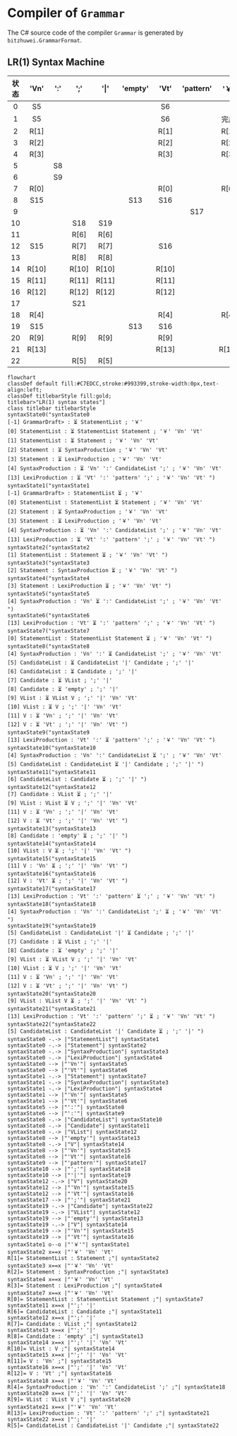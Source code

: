# Compiler of `Grammar`

The C# source code of the compiler `Grammar` is generated by `bitzhuwei.GrammarFormat`.

## LR(1) Syntax Machine

| 状态 | \'Vn\' | \':\' | \';\' | \'\|\' | \'empty\' | \'Vt\' | \'pattern\' | \'￥\' | StatementList | Statement | SyntaxProduction | CandidateList | Candidate | VList | V | LexiProduction |
|:---:|:---:|:---:|:---:|:---:|:---:|:---:|:---:|:---:|:---:|:---:|:---:|:---:|:---:|:---:|:---:|:---:|
| 0 | S5 |   |   |   |   | S6 |   |   | G1 | G2 | G3 |   |   |   |   | G4 |
| 1 | S5 |   |   |   |   | S6 |   | 完成 |   | G7 | G3 |   |   |   |   | G4 |
| 2 | R[1] |   |   |   |   | R[1] |   | R[1] |   |   |   |   |   |   |   |   |
| 3 | R[2] |   |   |   |   | R[2] |   | R[2] |   |   |   |   |   |   |   |   |
| 4 | R[3] |   |   |   |   | R[3] |   | R[3] |   |   |   |   |   |   |   |   |
| 5 |   | S8 |   |   |   |   |   |   |   |   |   |   |   |   |   |   |
| 6 |   | S9 |   |   |   |   |   |   |   |   |   |   |   |   |   |   |
| 7 | R[0] |   |   |   |   | R[0] |   | R[0] |   |   |   |   |   |   |   |   |
| 8 | S15 |   |   |   | S13 | S16 |   |   |   |   |   | G10 | G11 | G12 | G14 |   |
| 9 |   |   |   |   |   |   | S17 |   |   |   |   |   |   |   |   |   |
| 10 |   |   | S18 | S19 |   |   |   |   |   |   |   |   |   |   |   |   |
| 11 |   |   | R[6] | R[6] |   |   |   |   |   |   |   |   |   |   |   |   |
| 12 | S15 |   | R[7] | R[7] |   | S16 |   |   |   |   |   |   |   |   | G20 |   |
| 13 |   |   | R[8] | R[8] |   |   |   |   |   |   |   |   |   |   |   |   |
| 14 | R[10] |   | R[10] | R[10] |   | R[10] |   |   |   |   |   |   |   |   |   |   |
| 15 | R[11] |   | R[11] | R[11] |   | R[11] |   |   |   |   |   |   |   |   |   |   |
| 16 | R[12] |   | R[12] | R[12] |   | R[12] |   |   |   |   |   |   |   |   |   |   |
| 17 |   |   | S21 |   |   |   |   |   |   |   |   |   |   |   |   |   |
| 18 | R[4] |   |   |   |   | R[4] |   | R[4] |   |   |   |   |   |   |   |   |
| 19 | S15 |   |   |   | S13 | S16 |   |   |   |   |   |   | G22 | G12 | G14 |   |
| 20 | R[9] |   | R[9] | R[9] |   | R[9] |   |   |   |   |   |   |   |   |   |   |
| 21 | R[13] |   |   |   |   | R[13] |   | R[13] |   |   |   |   |   |   |   |   |
| 22 |   |   | R[5] | R[5] |   |   |   |   |   |   |   |   |   |   |   |   |


```Mermaid
flowchart
classDef default fill:#C7EDCC,stroke:#993399,stroke-width:0px,text-align:left;
classDef titlebarStyle fill:gold;
titlebar>"LR(1) syntax states"]
class titlebar titlebarStyle
syntaxState0("syntaxState0
[-1] GrammarDraft> : ⏳ StatementList ; '￥' 
[0] StatementList : ⏳ StatementList Statement ; '￥' 'Vn' 'Vt' 
[1] StatementList : ⏳ Statement ; '￥' 'Vn' 'Vt' 
[2] Statement : ⏳ SyntaxProduction ; '￥' 'Vn' 'Vt' 
[3] Statement : ⏳ LexiProduction ; '￥' 'Vn' 'Vt' 
[4] SyntaxProduction : ⏳ 'Vn' ':' CandidateList ';' ; '￥' 'Vn' 'Vt' 
[13] LexiProduction : ⏳ 'Vt' ':' 'pattern' ';' ; '￥' 'Vn' 'Vt' ")
syntaxState1("syntaxState1
[-1] GrammarDraft> : StatementList ⏳ ; '￥' 
[0] StatementList : StatementList ⏳ Statement ; '￥' 'Vn' 'Vt' 
[2] Statement : ⏳ SyntaxProduction ; '￥' 'Vn' 'Vt' 
[3] Statement : ⏳ LexiProduction ; '￥' 'Vn' 'Vt' 
[4] SyntaxProduction : ⏳ 'Vn' ':' CandidateList ';' ; '￥' 'Vn' 'Vt' 
[13] LexiProduction : ⏳ 'Vt' ':' 'pattern' ';' ; '￥' 'Vn' 'Vt' ")
syntaxState2("syntaxState2
[1] StatementList : Statement ⏳ ; '￥' 'Vn' 'Vt' ")
syntaxState3("syntaxState3
[2] Statement : SyntaxProduction ⏳ ; '￥' 'Vn' 'Vt' ")
syntaxState4("syntaxState4
[3] Statement : LexiProduction ⏳ ; '￥' 'Vn' 'Vt' ")
syntaxState5("syntaxState5
[4] SyntaxProduction : 'Vn' ⏳ ':' CandidateList ';' ; '￥' 'Vn' 'Vt' ")
syntaxState6("syntaxState6
[13] LexiProduction : 'Vt' ⏳ ':' 'pattern' ';' ; '￥' 'Vn' 'Vt' ")
syntaxState7("syntaxState7
[0] StatementList : StatementList Statement ⏳ ; '￥' 'Vn' 'Vt' ")
syntaxState8("syntaxState8
[4] SyntaxProduction : 'Vn' ':' ⏳ CandidateList ';' ; '￥' 'Vn' 'Vt' 
[5] CandidateList : ⏳ CandidateList '|' Candidate ; ';' '|' 
[6] CandidateList : ⏳ Candidate ; ';' '|' 
[7] Candidate : ⏳ VList ; ';' '|' 
[8] Candidate : ⏳ 'empty' ; ';' '|' 
[9] VList : ⏳ VList V ; ';' '|' 'Vn' 'Vt' 
[10] VList : ⏳ V ; ';' '|' 'Vn' 'Vt' 
[11] V : ⏳ 'Vn' ; ';' '|' 'Vn' 'Vt' 
[12] V : ⏳ 'Vt' ; ';' '|' 'Vn' 'Vt' ")
syntaxState9("syntaxState9
[13] LexiProduction : 'Vt' ':' ⏳ 'pattern' ';' ; '￥' 'Vn' 'Vt' ")
syntaxState10("syntaxState10
[4] SyntaxProduction : 'Vn' ':' CandidateList ⏳ ';' ; '￥' 'Vn' 'Vt' 
[5] CandidateList : CandidateList ⏳ '|' Candidate ; ';' '|' ")
syntaxState11("syntaxState11
[6] CandidateList : Candidate ⏳ ; ';' '|' ")
syntaxState12("syntaxState12
[7] Candidate : VList ⏳ ; ';' '|' 
[9] VList : VList ⏳ V ; ';' '|' 'Vn' 'Vt' 
[11] V : ⏳ 'Vn' ; ';' '|' 'Vn' 'Vt' 
[12] V : ⏳ 'Vt' ; ';' '|' 'Vn' 'Vt' ")
syntaxState13("syntaxState13
[8] Candidate : 'empty' ⏳ ; ';' '|' ")
syntaxState14("syntaxState14
[10] VList : V ⏳ ; ';' '|' 'Vn' 'Vt' ")
syntaxState15("syntaxState15
[11] V : 'Vn' ⏳ ; ';' '|' 'Vn' 'Vt' ")
syntaxState16("syntaxState16
[12] V : 'Vt' ⏳ ; ';' '|' 'Vn' 'Vt' ")
syntaxState17("syntaxState17
[13] LexiProduction : 'Vt' ':' 'pattern' ⏳ ';' ; '￥' 'Vn' 'Vt' ")
syntaxState18("syntaxState18
[4] SyntaxProduction : 'Vn' ':' CandidateList ';' ⏳ ; '￥' 'Vn' 'Vt' ")
syntaxState19("syntaxState19
[5] CandidateList : CandidateList '|' ⏳ Candidate ; ';' '|' 
[7] Candidate : ⏳ VList ; ';' '|' 
[8] Candidate : ⏳ 'empty' ; ';' '|' 
[9] VList : ⏳ VList V ; ';' '|' 'Vn' 'Vt' 
[10] VList : ⏳ V ; ';' '|' 'Vn' 'Vt' 
[11] V : ⏳ 'Vn' ; ';' '|' 'Vn' 'Vt' 
[12] V : ⏳ 'Vt' ; ';' '|' 'Vn' 'Vt' ")
syntaxState20("syntaxState20
[9] VList : VList V ⏳ ; ';' '|' 'Vn' 'Vt' ")
syntaxState21("syntaxState21
[13] LexiProduction : 'Vt' ':' 'pattern' ';' ⏳ ; '￥' 'Vn' 'Vt' ")
syntaxState22("syntaxState22
[5] CandidateList : CandidateList '|' Candidate ⏳ ; ';' '|' ")
syntaxState0 -.-> |"StatementList"| syntaxState1
syntaxState0 -.-> |"Statement"| syntaxState2
syntaxState0 -.-> |"SyntaxProduction"| syntaxState3
syntaxState0 -.-> |"LexiProduction"| syntaxState4
syntaxState0 --> |"'Vn'"| syntaxState5
syntaxState0 --> |"'Vt'"| syntaxState6
syntaxState1 -.-> |"Statement"| syntaxState7
syntaxState1 -.-> |"SyntaxProduction"| syntaxState3
syntaxState1 -.-> |"LexiProduction"| syntaxState4
syntaxState1 --> |"'Vn'"| syntaxState5
syntaxState1 --> |"'Vt'"| syntaxState6
syntaxState5 --> |"':'"| syntaxState8
syntaxState6 --> |"':'"| syntaxState9
syntaxState8 -.-> |"CandidateList"| syntaxState10
syntaxState8 -.-> |"Candidate"| syntaxState11
syntaxState8 -.-> |"VList"| syntaxState12
syntaxState8 --> |"'empty'"| syntaxState13
syntaxState8 -.-> |"V"| syntaxState14
syntaxState8 --> |"'Vn'"| syntaxState15
syntaxState8 --> |"'Vt'"| syntaxState16
syntaxState9 --> |"'pattern'"| syntaxState17
syntaxState10 --> |"';'"| syntaxState18
syntaxState10 --> |"'|'"| syntaxState19
syntaxState12 -.-> |"V"| syntaxState20
syntaxState12 --> |"'Vn'"| syntaxState15
syntaxState12 --> |"'Vt'"| syntaxState16
syntaxState17 --> |"';'"| syntaxState21
syntaxState19 -.-> |"Candidate"| syntaxState22
syntaxState19 -.-> |"VList"| syntaxState12
syntaxState19 --> |"'empty'"| syntaxState13
syntaxState19 -.-> |"V"| syntaxState14
syntaxState19 --> |"'Vn'"| syntaxState15
syntaxState19 --> |"'Vt'"| syntaxState16
syntaxState1 o--o |"'￥'"| syntaxState1
syntaxState2 x==x |"'￥' 'Vn' 'Vt' 
R[1]= StatementList : Statement ;"| syntaxState2
syntaxState3 x==x |"'￥' 'Vn' 'Vt' 
R[2]= Statement : SyntaxProduction ;"| syntaxState3
syntaxState4 x==x |"'￥' 'Vn' 'Vt' 
R[3]= Statement : LexiProduction ;"| syntaxState4
syntaxState7 x==x |"'￥' 'Vn' 'Vt' 
R[0]= StatementList : StatementList Statement ;"| syntaxState7
syntaxState11 x==x |"';' '|' 
R[6]= CandidateList : Candidate ;"| syntaxState11
syntaxState12 x==x |"';' '|' 
R[7]= Candidate : VList ;"| syntaxState12
syntaxState13 x==x |"';' '|' 
R[8]= Candidate : 'empty' ;"| syntaxState13
syntaxState14 x==x |"';' '|' 'Vn' 'Vt' 
R[10]= VList : V ;"| syntaxState14
syntaxState15 x==x |"';' '|' 'Vn' 'Vt' 
R[11]= V : 'Vn' ;"| syntaxState15
syntaxState16 x==x |"';' '|' 'Vn' 'Vt' 
R[12]= V : 'Vt' ;"| syntaxState16
syntaxState18 x==x |"'￥' 'Vn' 'Vt' 
R[4]= SyntaxProduction : 'Vn' ':' CandidateList ';' ;"| syntaxState18
syntaxState20 x==x |"';' '|' 'Vn' 'Vt' 
R[9]= VList : VList V ;"| syntaxState20
syntaxState21 x==x |"'￥' 'Vn' 'Vt' 
R[13]= LexiProduction : 'Vt' ':' 'pattern' ';' ;"| syntaxState21
syntaxState22 x==x |"';' '|' 
R[5]= CandidateList : CandidateList '|' Candidate ;"| syntaxState22


```

